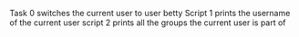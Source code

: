 Task 0 switches the current user to user betty 
Script 1 prints the username of the current user
script 2 prints all the groups the current user is part of
